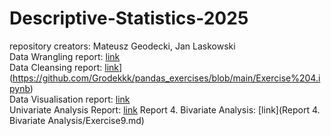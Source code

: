 # Descriptive-Statistics-2025
repository creators: Mateusz Geodecki, Jan Laskowski  
Data Wrangling report: [link](Combined_Exerc[ises.md)  
Data Cleansing report: [link]()](https://github.com/Grodekkk/pandas_exercises/blob/main/Exercise%204.ipynb)  
Data Visualisation report: [link](DataVisualisationReport/DataVisualisationReport.md)  
Univariate Analysis Report: [link](univarate_raport/univarate_raport.md)
Report 4. Bivariate Analysis: [link](Report 4. Bivariate Analysis/Exercise9.md)
